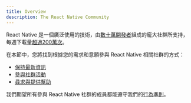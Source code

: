 ```yaml
---
title: Overview
description: The React Native Community
---
```


React Native 是一個廣泛使用的技術，由[數十萬開發者](https://github.com/facebook/react-native/stargazers)組成的龐大社群所支持，每週下載量[超過200萬次](https://www.npmjs.com/package/react-native)。

在本節中，您將找到根據您的需求和意願參與 React Native 相關社群的方式：

- [保持最新資訊](staying-updated)
- [參與社群活動](communities)
- [尋求與提供幫助](support)

我們期望所有參與 React Native 社群的成員都能遵守我們的[行為準則](https://github.com/facebook/react-native/blob/main/CODE_OF_CONDUCT.md)。